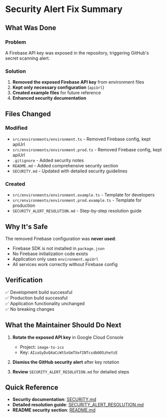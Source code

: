 # Security Alert Fix Summary

## What Was Done

### Problem
A Firebase API key was exposed in the repository, triggering GitHub's secret scanning alert.

### Solution
1. **Removed the exposed Firebase API key** from environment files
2. **Kept only necessary configuration** (`apiUrl`)
3. **Created example files** for future reference
4. **Enhanced security documentation**

## Files Changed

### Modified
- `src/environments/environment.ts` - Removed Firebase config, kept apiUrl
- `src/environments/environment.prod.ts` - Removed Firebase config, kept apiUrl
- `.gitignore` - Added security notes
- `README.md` - Added comprehensive security section
- `SECURITY.md` - Updated with detailed security guidelines

### Created
- `src/environments/environment.example.ts` - Template for developers
- `src/environments/environment.prod.example.ts` - Template for production
- `SECURITY_ALERT_RESOLUTION.md` - Step-by-step resolution guide

## Why It's Safe

The removed Firebase configuration was **never used**:
- Firebase SDK is not installed in `package.json`
- No Firebase initialization code exists
- Application only uses `environment.apiUrl`
- All services work correctly without Firebase config

## Verification

✅ Development build successful  
✅ Production build successful  
✅ Application functionality unchanged  
✅ No breaking changes

## What the Maintainer Should Do Next

1. **Rotate the exposed API key** in Google Cloud Console
   - Project: `image-to-ics`
   - Key: `AIzaSyDvQ4aCcWtSxGmTXefINTcsdb0O5zheYzE`
   
2. **Dismiss the GitHub security alert** after key rotation

3. **Review** `SECURITY_ALERT_RESOLUTION.md` for detailed steps

## Quick Reference

- **Security documentation**: [SECURITY.md](./SECURITY.md)
- **Detailed resolution guide**: [SECURITY_ALERT_RESOLUTION.md](./SECURITY_ALERT_RESOLUTION.md)
- **README security section**: [README.md](./README.md#-security)
